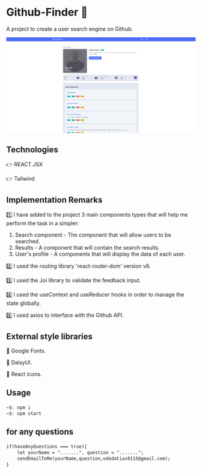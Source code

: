# Github-Finder 🔎

A project to create a user search engine on Github.

![GithubFinder](GithubFinder.png)

## Technologies

👉 REACT.JSX

👉 Tailwind

## Implementation Remarks

1️⃣ I have added to the project 3 main components types that will help me perform the task in a simpler:

1. Search component - The component that will allow users to be searched.
2. Results - A component that will contain the search results.
3. User's profile - A components that will display the data of each user.

2️⃣ I used the routing library 'react-router-dom' version v6.

3️⃣ I used the Joi library to validate the feedback input.

4️⃣ I used the useContext and useReducer hooks in order to manage the state globally.

5️⃣ I used axios to interface with the Github API.

## External style libraries

🔹 Google Fonts.

🔹 DaisyUI.

🔹 React icons.

## Usage

```
~$: npm i
~$: npm start
```

## for any questions

```
if(haveAnyQuestions === true){
    let yourName = ".......", question = ".......";
    sendEmailToMe(yourName,question,odedatias8115@gmail.com);
}
```
